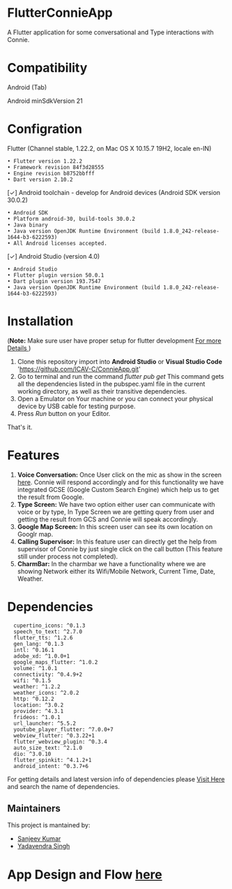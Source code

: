 # FlutterConnieApp

A Flutter application for some conversational and Type interactions with Connie. 

# Compatibility
Android (Tab)

Android minSdkVersion 21

# Configration 

Flutter (Channel stable, 1.22.2, on Mac OS X 10.15.7 19H2, locale en-IN)

    • Flutter version 1.22.2 
    • Framework revision 84f3d28555 
    • Engine revision b8752bbfff
    • Dart version 2.10.2

 
[✓] Android toolchain - develop for Android devices (Android SDK version 30.0.2)

    • Android SDK 
    • Platform android-30, build-tools 30.0.2
    • Java binary 
    • Java version OpenJDK Runtime Environment (build 1.8.0_242-release-1644-b3-6222593)
    • All Android licenses accepted.

[✓] Android Studio (version 4.0)

    • Android Studio 
    • Flutter plugin version 50.0.1
    • Dart plugin version 193.7547
    • Java version OpenJDK Runtime Environment (build 1.8.0_242-release-1644-b3-6222593)
    
    
# Installation 
(**Note:** Make sure user have proper setup for flutter development [For more Details ](https://flutter.dev/docs/get-started/install))

1. Clone this repository import into **Android Studio** or **Visual Studio Code** 
'https://github.com/ICAV-C/ConnieApp.git'
2. Go to terminal and run the command *flutter pub get*
This command gets all the dependencies listed in the pubspec.yaml file in the current working directory, as well as their transitive dependencies.
3. Open a Emulator on Your machine or you can connect your physical device by USB cable for testing purpose.
4. Press *Run* button on your Editor.

That's it.

# Features

1. **Voice Conversation:** Once User click on the mic as show in the screen [here](https://xd.adobe.com/view/f0b6940a-b1aa-4c19-456c-4bbd9765acac-8687/). Connie will respond accordingly and for this functionality we have integrated GCSE (Google Custom Search Engine) which help us to get the result from Google.
2. **Type Screen:** We have two option either user can communicate with voice or by type, In Type Screen we are getting query from user and getting the result from GCS and Connie will speak accordingly.
3. **Google Map Screen:** In this screen user can see its own location on Googlr map.
4. **Calling Supervisor:** In this feature user can directly get the help from supervisor of Connie by just single click on the call button (This feature still under process not completed).
5. **CharmBar:** In the charmbar we have a functionality where we are showing Network either its Wifi/Mobile Network, Current Time, Date, Weather.

# Dependencies
```
  cupertino_icons: ^0.1.3
  speech_to_text: ^2.7.0
  flutter_tts: ^1.2.6
  gen_lang: ^0.1.3
  intl: ^0.16.1
  adobe_xd: ^1.0.0+1
  google_maps_flutter: ^1.0.2
  volume: ^1.0.1
  connectivity: ^0.4.9+2
  wifi: ^0.1.5
  weather: ^1.2.2
  weather_icons: ^2.0.2
  http: ^0.12.2
  location: ^3.0.2
  provider: ^4.3.1
  frideos: ^1.0.1
  url_launcher: ^5.5.2
  youtube_player_flutter: ^7.0.0+7
  webview_flutter: ^0.3.22+1
  flutter_webview_plugin: ^0.3.4
  auto_size_text: ^2.1.0
  dio: ^3.0.10
  flutter_spinkit: ^4.1.2+1 
  android_intent: ^0.3.7+6 
  ```
For getting details and latest version info of dependencies please [Visit Here](https://pub.dev/) and search the name of dependencies.

## Maintainers
This project is mantained by:
* [Sanjeev Kumar](https://github.com/sanjeevsangral)
* [Yadavendra Singh](https://github.com/YadavendraSingh)


# App Design and Flow [here](https://xd.adobe.com/view/f0b6940a-b1aa-4c19-456c-4bbd9765acac-8687/)


